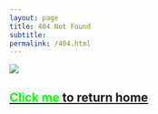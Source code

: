 ```yaml
---
layout: page
title: 404 Not Found
subtitle:
permalink: /404.html
---
```


![](http://www.hauchenglee.com/assets/images/404.png)

<h2><a href="http://www.hauchenglee.com/"><span style="color:#00FF00">Click me</span> to return home</a></h2>
